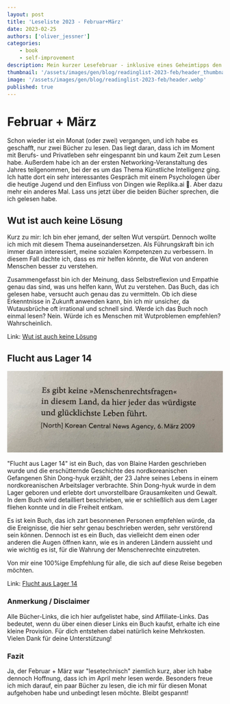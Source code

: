 ```yaml
---
layout: post
title: 'Leseliste 2023 - Februar+März'
date: 2023-02-25
authors: ['oliver_jessner']
categories:
    - book
    - self-improvement
description: Mein kurzer Lesefebruar - inklusive eines Geheimtipps den du nicht auf dem Radar hast.
thumbnail: '/assets/images/gen/blog/readinglist-2023-feb/header_thumbnail.webp'
image: '/assets/images/gen/blog/readinglist-2023-feb/header.webp'
published: true
---
```


# Februar + März

Schon wieder ist ein Monat (oder zwei) vergangen, und ich habe es geschafft, nur zwei Bücher zu lesen. Das liegt daran, dass ich im Moment mit Berufs- und Privatleben sehr eingespannt bin und kaum Zeit zum Lesen habe. Außerdem habe ich an der ersten Networking-Veranstaltung des Jahres teilgenommen, bei der es um das Thema Künstliche Intelligenz ging. Ich hatte dort ein sehr interessantes Gespräch mit einem Psychologen über die heutige Jugend und den Einfluss von Dingen wie Replika.ai 🤖. Aber dazu mehr ein anderes Mal. Lass uns jetzt über die beiden Bücher sprechen, die ich gelesen habe.

## Wut ist auch keine Lösung

Kurz zu mir: Ich bin eher jemand, der selten Wut verspürt. Dennoch wollte ich mich mit diesem Thema auseinandersetzen. Als Führungskraft bin ich immer daran interessiert, meine sozialen Kompetenzen zu verbessern. In diesem Fall dachte ich, dass es mir helfen könnte, die Wut von anderen Menschen besser zu verstehen.

Zusammengefasst bin ich der Meinung, dass Selbstreflexion und Empathie genau das sind, was uns helfen kann, Wut zu verstehen. Das Buch, das ich gelesen habe, versucht auch genau das zu vermitteln. Ob ich diese Erkenntnisse in Zukunft anwenden kann, bin ich mir unsicher, da Wutausbrüche oft irrational und schnell sind. Werde ich das Buch noch einmal lesen? Nein. Würde ich es Menschen mit Wutproblemen empfehlen? Wahrscheinlich.

Link:
[Wut ist auch keine Lösung](https://amzn.to/3xAKOzu)

## Flucht aus Lager 14

![eine seite aus dem buch flucht aus lager 14](/assets/images/gen/blog/readinglist-2023-feb/flucht_aus_lager_14.webp)

"Flucht aus Lager 14" ist ein Buch, das von Blaine Harden geschrieben wurde und die erschütternde Geschichte des nordkoreanischen Gefangenen Shin Dong-hyuk erzählt, der 23 Jahre seines Lebens in einem nordkoreanischen Arbeitslager verbrachte. Shin Dong-hyuk wurde in dem Lager geboren und erlebte dort unvorstellbare Grausamkeiten und Gewalt. In dem Buch wird detailliert beschrieben, wie er schließlich aus dem Lager fliehen konnte und in die Freiheit entkam.

Es ist kein Buch, das ich zart besonnenen Personen empfehlen würde, da die Ereignisse, die hier sehr genau beschrieben werden, sehr verstörend sein können. Dennoch ist es ein Buch, das vielleicht dem einen oder anderen die Augen öffnen kann, wie es in anderen Ländern aussieht und wie wichtig es ist, für die Wahrung der Menschenrechte einzutreten.

Von mir eine 100%ige Empfehlung für alle, die sich auf diese Reise begeben möchten.

Link:
[Flucht aus Lager 14](https://amzn.to/3xEYsBD)

### Anmerkung / Disclaimer

Alle Bücher-Links, die ich hier aufgelistet habe, sind Affiliate-Links. Das bedeutet, wenn du über einen dieser Links ein Buch kaufst, erhalte ich eine kleine Provision. Für dich entstehen dabei natürlich keine Mehrkosten. Vielen Dank für deine Unterstützung!

### Fazit

Ja, der Februar + März war "lesetechnisch" ziemlich kurz, aber ich habe dennoch Hoffnung, dass ich im April mehr lesen werde. Besonders freue ich mich darauf, ein paar Bücher zu lesen, die ich mir für diesen Monat aufgehoben habe und unbedingt lesen möchte. Bleibt gespannt!
